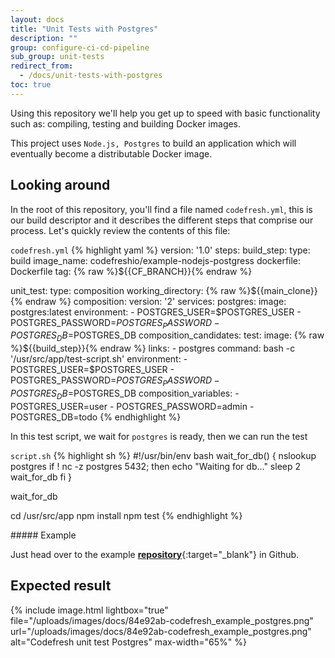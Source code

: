 ```yaml
---
layout: docs
title: "Unit Tests with Postgres"
description: ""
group: configure-ci-cd-pipeline
sub_group: unit-tests
redirect_from:
  - /docs/unit-tests-with-postgres
toc: true
---
```


Using this repository we'll help you get up to speed with basic functionality such as: compiling, testing and building Docker images.

This project uses `Node.js, Postgres` to build an application which will eventually become a distributable Docker image.

## Looking around
In the root of this repository, you'll find a file named `codefresh.yml`, this is our build descriptor and it describes the different steps that comprise our process. Let's quickly review the contents of this file:

  `codefresh.yml`
{% highlight yaml %}
version: '1.0'
steps:
  build_step:
    type: build
    image_name: codefreshio/example-nodejs-postgress
    dockerfile: Dockerfile
    tag: {% raw %}${{CF_BRANCH}}{% endraw %}

  unit_test:
    type: composition
    working_directory: {% raw %}${{main_clone}}{% endraw %}
    composition:
      version: '2'
      services:
        postgres:
          image: postgres:latest
          environment:
            - POSTGRES_USER=$POSTGRES_USER
            - POSTGRES_PASSWORD=$POSTGRES_PASSWORD
            - POSTGRES_DB=$POSTGRES_DB
    composition_candidates:
      test:
        image: {% raw %}${{build_step}}{% endraw %}
        links:
          - postgres
        command: bash -c '/usr/src/app/test-script.sh'
        environment:
          - POSTGRES_USER=$POSTGRES_USER
          - POSTGRES_PASSWORD=$POSTGRES_PASSWORD
          - POSTGRES_DB=$POSTGRES_DB
    composition_variables:
      - POSTGRES_USER=user
      - POSTGRES_PASSWORD=admin
      - POSTGRES_DB=todo
{% endhighlight %} 

In this test script, we wait for  `postgres` is ready, then we can run the test

  `script.sh`
{% highlight sh %}
#!/usr/bin/env bash
wait_for_db() {
  nslookup postgres
  if ! nc -z postgres 5432; then
    echo "Waiting for db..."
    sleep 2
    wait_for_db
  fi
}

wait_for_db

cd /usr/src/app
npm install
npm test
{% endhighlight %} 

<div class="bd-callout bd-callout-info" markdown="1">
##### Example

Just head over to the example [__repository__](https://github.com/codefreshdemo/example_nodejs_postgres){:target="_blank"} in Github.
</div>

## Expected result

{% include image.html lightbox="true" file="/uploads/images/docs/84e92ab-codefresh_example_postgres.png" url="/uploads/images/docs/84e92ab-codefresh_example_postgres.png" alt="Codefresh unit test Postgres" max-width="65%" %}
